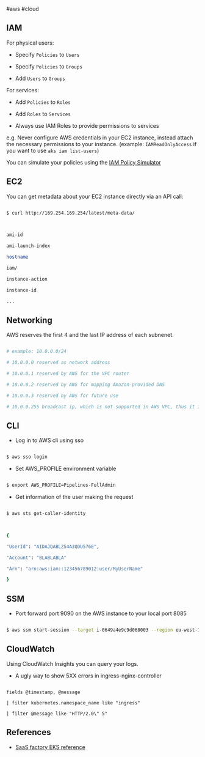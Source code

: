 #aws #cloud 
## IAM

For physical users:

* Specify `Policies` to `Users`

* Specify `Policies` to `Groups`

* Add `Users` to `Groups`

For services:

* Add `Policies` to `Roles`

* Add `Roles` to `Services`

* Always use IAM Roles to provide permissions to services

e.g. Never configure AWS credentials in your EC2 instance, instead attach the necessary permissions to your instance. (example: `IAMReadOnlyAccess` if you want to use `aks iam list-users`)

You can simulate your policies using the [IAM Policy Simulator](https://policysim.aws.amazon.com/home/index.jsp?#)

## EC2

You can get metadata about your EC2 instance directly via an API call:

```bash

$ curl http://169.254.169.254/latest/meta-data/

  

ami-id

ami-launch-index

hostname

iam/

instance-action

instance-id

...

```

## Networking

AWS reserves the first 4 and the last IP address of each subnenet.

```bash

# example: 10.0.0.0/24

# 10.0.0.0 reserved as network address

# 10.0.0.1 reserved by AWS for the VPC router

# 10.0.0.2 reserved by AWS for mapping Amazon-provided DNS

# 10.0.0.3 reserved by AWS for future use

# 10.0.0.255 broadcast ip, which is not supported in AWS VPC, thus it is reserved

```

## CLI

* Log in to AWS cli using sso

```bash

$ aws sso login

```

* Set AWS_PROFILE environment variable

```bash

$ export AWS_PROFILE=Pipelines-FullAdmin

```

* Get information of the user making the request

```bash

$ aws sts get-caller-identity

  

{

"UserId": "AIDAJQABLZS4A3QDU576E",

"Account": "BLABLABLA"

"Arn": "arn:aws:iam::123456789012:user/MyUserName"

}

```

## SSM

* Port forward port 9090 on the AWS instance to your local port 8085

```bash

$ aws ssm start-session --target i-0649a4e9c9d068003 --region eu-west-1 --document-name AWS-StartPortForwardingSession --parameters '{"portNumber":["9090"],"localPortNumber":["8085"]}'

```

## CloudWatch

Using CloudWatch Insights you can query your logs.

* A ugly way to show 5XX errors in ingress-nginx-controller

```text

fields @timestamp, @message

| filter kubernetes.namespace_name like "ingress"

| filter @message like "HTTP/2.0\" 5"

```

## References

* [SaaS factory EKS reference](https://github.com/aws-samples/aws-saas-factory-eks-reference-architecture)